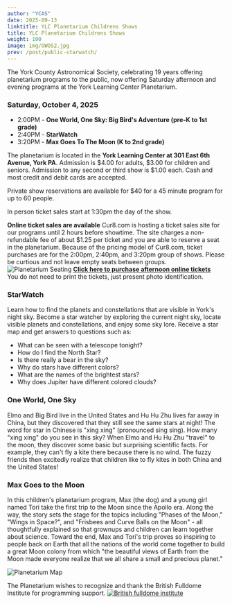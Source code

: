 ```yaml
---
author: "YCAS"
date: 2025-09-13
linktitle: YLC Planetarium Childrens Shows
title: YLC Planetarium Childrens Shows
weight: 100
image: img/OWOS2.jpg
prev: /post/public-starwatch/
---
```

The York County Astronomical Society, celebrating 19 years offering planetarium programs to the public, now offering Saturday afternoon and evening programs at the York Learning Center Planetarium. 

### Saturday, October 4, 2025 

* 2:00PM - **One World, One Sky: Big Bird's Adventure (pre-K to 1st grade)**<br>
* 2:40PM - **StarWatch**<br>
* 3:20PM - **Max Goes To The Moon (K to 2nd grade)**

The planetarium is located in the **York Learning Center at 301 East 6th Avenue, York PA**. Admission is $4.00 for adults, $3.00 for children and seniors. Admission to any second or third show is $1.00 each. Cash and most credit and debit cards are accepted. 

Private show reservations are available for $40 for a 45 minute program for up to 60 people.

In person ticket sales start at 1:30pm the day of the show. 

**Online ticket sales are available**
Cur8.com is hosting a ticket sales site for our programs until 2 hours before showtime. The site charges a non-refundable fee of about $1.25 per ticket and you are able to reserve a seat in the planetarium. Because of the pricing model of Cur8.com, ticket purchases are for the 2:00pm, 2:40pm, and 3:20pm group of shows.
Please be curtious and not leave empty seats between groups.
![Planetarium Seating](../../img/seating.png "YLC Planetarium seating")
**[Click here to purchase afternoon online tickets](https://cur8.com/17107/project/132690)**<br>
You do not need to print the tickets, just present photo identification.

### StarWatch
Learn how to find the planets and constellations that are visible in York's night sky. Become a star watcher by exploring the current night sky, locate visible planets and constellations, and enjoy some sky lore. Receive a star map and get answers to questions such as:<br>
* What can be seen with a telescope tonight?<br>
* How do I find the North Star?<br>
* Is there really a bear in the sky?<br>
* Why do stars have different colors?<br>
* What are the names of the brightest stars?<br>
* Why does Jupiter have different colored clouds?<br>

### One World, One Sky
Elmo and Big Bird live in the United States and Hu Hu Zhu lives far away in China, but they discovered that they still see the same stars at night! The word for star in Chinese is "xing xing" (pronounced sing sing). How many "xing xing" do you see in this sky?
When Elmo and Hu Hu Zhu "travel" to the moon, they discover some basic but surprising scientific facts. For example, they can't fly a kite there because there is no wind. The fuzzy friends then excitedly realize that children like to fly kites in both China and the United States!

### Max Goes to the Moon
In this children's planetarium program, Max (the dog) and a young girl named Tori take the first trip to the Moon since the Apollo era. Along the way, the story sets the stage for the topics including "Phases of the Moon," "Wings in Space?", and "Frisbees and Curve Balls on the Moon" - all thoughtfully explained so that grownups and children can learn together about science. Toward the end, Max and Tori's trip proves so inspiring to people back on Earth that all the nations of the world come together to build a great Moon colony from which "the beautiful views of Earth from the Moon made everyone realize that we all share a small and precious planet."

![Planetarium Map](../../img/YLCParking.png "York Learning Center Planetarium")

The Planetarium wishes to recognize and thank the British Fulldome Institute for programming support.
<a href="https://www.facebook.com/BritishFulldomeInstitute/" target="_blank"><img src="../../img/BFI.png"  title="British fulldome institute"/></a>
